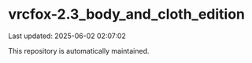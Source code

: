 # vrcfox-2.3_body_and_cloth_edition

Last updated: 2025-06-02 02:07:02

This repository is automatically maintained.
